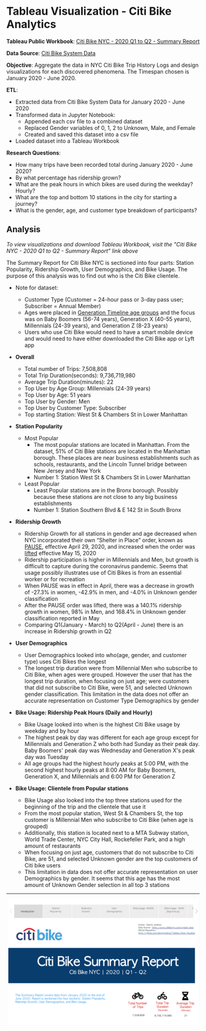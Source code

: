 # Tableau Visualization - Citi Bike Analytics

**Tableau Public Workbook**: [Citi Bike NYC - 2020 Q1 to Q2 - Summary Report](https://public.tableau.com/profile/diannejardinez#!/vizhome/UCB-CitiBikeNYC-2020Q1Q2-SummaryReport-Final/CitiBikeSummaryReport-2020-Q1Q2)

**Data Source**: [Citi Bike System Data](https://www.citibikenyc.com/system-data)


**Objective**: Aggregate the data in NYC Citi Bike Trip History Logs and design visualizations for each discovered phenomena. The Timespan chosen is January 2020 - June 2020.

**ETL**: 
- Extracted data from Citi Bike System Data for January 2020 - June 2020
- Transformed data in Jupyter Notebook:
	- Appended each csv file to a combined dataset
	- Replaced Gender variables of 0, 1, 2 to Unknown, Male, and Female
	- Created and saved this dataset into a csv file
- Loaded dataset into a Tableau Workbook

**Research Questions**:
- How many trips have been recorded total during January 2020 - June 2020?
- By what percentage has ridership grown?
- What are the peak hours in which bikes are used during the weekday? Hourly?
- What are the top and bottom 10 stations in the city for starting a journey?
- What is the gender, age, and customer type breakdown of participants?



## Analysis
*To view visualizations and download Tableau Workbook, visit the "Citi Bike NYC - 2020 Q1 to Q2 - Summary Report" link above*

The Summary Report for Citi Bike NYC is sectioned into four parts: Station Popularity, Ridership Growth, User Demographics, and Bike Usage. The purpose of this analysis was to find out who is the Citi Bike clientele.
- Note for dataset: 
	- Customer Type (Customer = 24-hour pass or 3-day pass user; Subscriber = Annual Member)
	- Ages were placed in [Generation Timeline age groups](https://commons.wikimedia.org/wiki/File:Generation_timeline.svg) and the focus was on Baby Boomers (56-74 years), Generation X (40-55 years), Millennials (24-39 years), and Generation Z (8-23 years)
	- Users who use Citi Bike would need to have a smart mobile device and would need to have either downloaded the Citi Bike app or Lyft app

- **Overall**
	- Total number of Trips: 7,508,808
	- Total Trip Duration(seconds): 9,736,719,980
	- Average Trip Duration(minutes): 22
	- Top User by Age Group: Millennials (24-39 years)
	- Top User by Age: 51 years
	- Top User by Gender: Men
	- Top User by Customer Type: Subscriber
	- Top starting Station: West St & Chambers St in Lower Manhattan

- **Station Popularity**
	- Most Popular
		- The most popular stations are located in Manhattan. From the dataset, 51% of Citi Bike stations are located in the Manhattan borough. These places are near business establishments such as schools, restaurants, and the Lincoln Tunnel bridge between New Jersey and New York 
		- Number 1: Station West St & Chambers St in Lower Manhattan
	- Least Popular
		- Least Popular stations are in the Bronx borough. Possibly because these stations are not close to any big business establishments 
		- Number 1: Station Southern Blvd & E 142 St in South Bronx

- **Ridership Growth**
	- Ridership Growth for all stations in gender and age decreased when NYC incorporated their own “Shelter in Place” order, known as [PAUSE](https://ny.curbed.com/2020/3/20/21187022/coronavirus-new-york-shutdown-shelter-in-place), effective April 29, 2020, and increased when the order was [lifted](https://www.nbcnewyork.com/news/local/shutdown-extended-in-nyc-suburbs-5-regions-enter-1st-reopening-phase-friday/2418251/) effective May 15, 2020
	- Ridership participation is higher in Millennials and Men, but growth is difficult to capture during the coronavirus pandemic. Seems that usage possibly illustrates use of Citi Bikes is from an essential worker or for recreation
	- When PAUSE was in effect in April, there was a decrease in growth of -27.3% in women, -42.9% in men, and -4.0% in Unknown gender classification
	- After the PAUSE order was lifted, there was a 140.1% ridership growth in women, 98% in Men, and 168.4% in Unknown gender classification reported in May
	- Comparing Q1(January - March) to Q2(April - June) there is an increase in Ridership growth in Q2

- **User Demographics**
	- User Demographics looked into who(age, gender, and customer type) uses Citi Bikes the longest
	- The longest trip duration were from Millennial Men who subscribe to Citi Bike, when ages were grouped. However the user that has the longest trip duration, when focusing on just age; were customers that did not subscribe to Citi Bike, were 51, and selected Unknown gender classification. This limitation in the data does not offer an accurate representation on Customer Type Demographics by gender

- **Bike Usage: Ridership Peak Hours (Daily and Hourly)**
	- Bike Usage looked into when is the highest Citi Bike usage by weekday and by hour
	- The highest peak by day was different for each age group except for Millennials and Generation Z who both had Sunday as their peak day. Baby Boomers' peak day was Wednesday and Generation X's peak day was Tuesday
	- All age groups had the highest hourly peaks at 5:00 PM, with the second highest hourly peaks at 8:00 AM for Baby Boomers, Generation X, and Millennials and 6:00 PM for Generation Z

- **Bike Usage: Clientele from Popular stations**
	- Bike Usage also looked into the top three stations used for the beginning of the trip and the clientele that use it
	- From the most popular station, West St & Chambers St, the top customer is Millennial Men who subscribe to Citi Bike (when age is grouped)
	- Additionally, this station is located next to a MTA Subway station, World Trade Center, NYC City Hall, Rockefeller Park, and a high amount of restaurants
	- When focusing on just age, customers that do not subscribe to Citi Bike, are 51, and selected Unknown gender are the top customers of Citi bike users
	- This limitation in data does not offer accurate representation on user Demographics by gender. It seems that this age has the most amount of Unknown Gender selection in all top 3 stations
	

---


![](https://github.com/diannejardinez/Tableau-Data-Visualization/blob/master/Citi%20Bike%20NYC-Summary%20Report.gif)